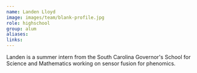 ```yaml
---
name: Landen Lloyd
image: images/team/blank-profile.jpg
role: highschool
group: alum
aliases:
links:
---
```


Landen is a summer intern from the South Carolina Governor's School for Science and Mathematics working on sensor fusion for phenomics.
